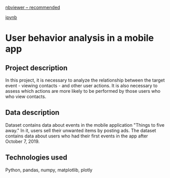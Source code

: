 [nbviewer – recommended](https://nbviewer.org/github/irigan137/Portfolio/blob/371343da2536510fcc3731a106d3914d5c73368e/mobile-app/mobile_app_final.ipynb) 

[ipynb](https://github.com/irigan137/Portfolio/blob/371343da2536510fcc3731a106d3914d5c73368e/mobile-app/mobile_app_final.ipynb)

# User behavior analysis in a mobile app

## Project description

In this project, it is necessary to analyze the relationship between the target event - viewing contacts - and other
user actions. It is also necessary to assess which actions are more likely to be performed by those users who
who view contacts.

## Data description

Dataset contains data about events in the mobile application "Things to five away." In it, users sell their unwanted items by posting ads.
The dataset contains data about users who had their first  events in the app after October 7, 2019. 

## Technologies used

Python, pandas, numpy, matplotlib, plotly
